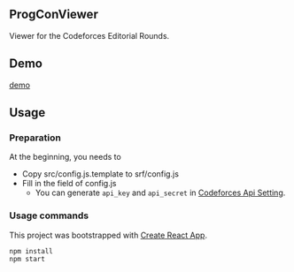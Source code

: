 ## ProgConViewer
Viewer for the Codeforces Editorial Rounds.

## Demo
[demo](./progconviewer.gif)

## Usage

### Preparation
At the beginning, you needs to 
- Copy src/config.js.template to srf/config.js
- Fill in the field of config.js
   - You can generate `api_key` and `api_secret` in [Codeforces Api Setting](https://codeforces.com/settings/api).

### Usage commands
This project was bootstrapped with [Create React App](https://github.com/facebook/create-react-app).

```
npm install
npm start
```
